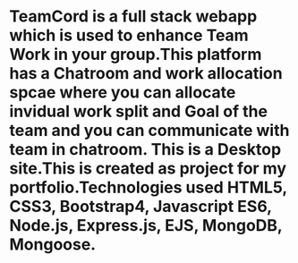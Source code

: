 # TeamCord is a full stack webapp which is used to enhance Team Work in your group.This platform has a Chatroom and work allocation spcae where you can allocate invidual work split and Goal of the team and you can communicate with team in chatroom. This is a Desktop site.This is created  as project for my portfolio.Technologies used HTML5, CSS3, Bootstrap4, Javascript ES6, Node.js, Express.js, EJS, MongoDB, Mongoose.  
